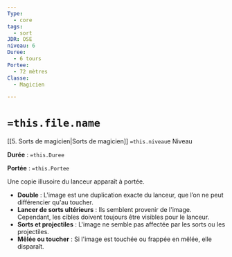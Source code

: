 ```yaml
---
Type:
  - core
tags:
  - sort
JDR: OSE
niveau: 6
Duree:
  - 6 tours
Portee:
  - 72 mètres
Classe:
  - Magicien

---
```

# `=this.file.name`  

[[5. Sorts de magicien|Sorts de magicien]] `=this.niveau`e Niveau

**Durée** : `=this.Duree` 

**Portée** : `=this.Portee`

Une copie illusoire du lanceur apparaît à portée.

- **Double** : L'image est une duplication exacte du lanceur, que l’on ne peut différencier qu'au toucher.
- **Lancer de sorts ultérieurs** : Ils semblent provenir de l'image. Cependant, les cibles doivent toujours être visibles pour le lanceur.
- **Sorts et projectiles** : L'image ne semble pas affectée par les sorts ou les projectiles.
- **Mêlée ou toucher** : Si l'image est touchée ou frappée en mêlée, elle disparaît.